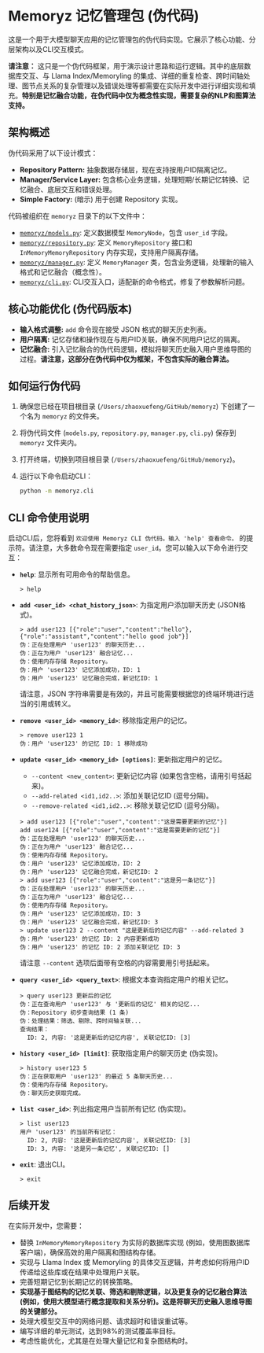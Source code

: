 # Memoryz 记忆管理包 (伪代码)

这是一个用于大模型聊天应用的记忆管理包的伪代码实现。它展示了核心功能、分层架构以及CLI交互模式。

**请注意：** 这只是一个伪代码框架，用于演示设计思路和运行逻辑。其中的底层数据库交互、与 Llama Index/Memoryling 的集成、详细的重复检查、跨时间轴处理、图节点关系的复杂管理以及错误处理等都需要在实际开发中进行详细实现和填充。**特别是记忆融合功能，在伪代码中仅为概念性实现，需要复杂的NLP和图算法支持。**

## 架构概述

伪代码采用了以下设计模式：

-   **Repository Pattern:** 抽象数据存储层，现在支持按用户ID隔离记忆。
-   **Manager/Service Layer:** 包含核心业务逻辑，处理短期/长期记忆转换、记忆融合、底层交互和错误处理。
-   **Simple Factory:** (暗示) 用于创建 Repository 实现。

代码被组织在 `memoryz` 目录下的以下文件中：

-   [`memoryz/models.py`](memoryz/models.py): 定义数据模型 `MemoryNode`，包含 `user_id` 字段。
-   [`memoryz/repository.py`](memoryz/repository.py): 定义 `MemoryRepository` 接口和 `InMemoryMemoryRepository` 内存实现，支持用户隔离存储。
-   [`memoryz/manager.py`](memoryz/manager.py): 定义 `MemoryManager` 类，包含业务逻辑，处理新的输入格式和记忆融合（概念性）。
-   [`memoryz/cli.py`](memoryz/cli.py): CLI交互入口，适配新的命令格式，修复了参数解析问题。

## 核心功能优化 (伪代码版本)

-   **输入格式调整:** `add` 命令现在接受 JSON 格式的聊天历史列表。
-   **用户隔离:** 记忆存储和操作现在与用户ID关联，确保不同用户记忆的隔离。
-   **记忆融合:** 引入记忆融合的伪代码逻辑，模拟将聊天历史融入用户思维导图的过程。**请注意，这部分在伪代码中仅为框架，不包含实际的融合算法。**

## 如何运行伪代码

1.  确保您已经在项目根目录 (`/Users/zhaoxuefeng/GitHub/memoryz`) 下创建了一个名为 `memoryz` 的文件夹。
2.  将伪代码文件 (`models.py`, `repository.py`, `manager.py`, `cli.py`) 保存到 `memoryz` 文件夹内。
3.  打开终端，切换到项目根目录 (`/Users/zhaoxuefeng/GitHub/memoryz`)。
4.  运行以下命令启动CLI：

    ```bash
    python -m memoryz.cli
    ```

## CLI 命令使用说明

启动CLI后，您将看到 `欢迎使用 Memoryz CLI 伪代码。输入 'help' 查看命令。` 的提示符。请注意，大多数命令现在需要指定 `user_id`。您可以输入以下命令进行交互：

-   **`help`**: 显示所有可用命令的帮助信息。

    ```
    > help
    ```

-   **`add <user_id> <chat_history_json>`**: 为指定用户添加聊天历史 (JSON格式)。

    ```
    > add user123 [{"role":"user","content":"hello"},{"role":"assistant","content":"hello good job"}]
    伪：正在处理用户 'user123' 的聊天历史...
    伪：正在为用户 'user123' 融合记忆...
    伪：使用内存存储 Repository。
    伪：用户 'user123' 记忆添加成功，ID: 1
    伪：用户 'user123' 记忆融合完成，新记忆ID: 1
    ```
    请注意，JSON 字符串需要是有效的，并且可能需要根据您的终端环境进行适当的引用或转义。

-   **`remove <user_id> <memory_id>`**: 移除指定用户的记忆。

    ```
    > remove user123 1
    伪：用户 'user123' 的记忆 ID: 1 移除成功
    ```

-   **`update <user_id> <memory_id> [options]`**: 更新指定用户的记忆。
    -   `--content <new_content>`: 更新记忆内容 (如果包含空格，请用引号括起来)。
    -   `--add-related <id1,id2..>`: 添加关联记忆ID (逗号分隔)。
    -   `--remove-related <id1,id2..>`: 移除关联记忆ID (逗号分隔)。

    ```
    > add user123 [{"role":"user","content":"这是需要更新的记忆"}]
    add user124 [{"role":"user","content":"这是需要更新的记忆"}]
    伪：正在处理用户 'user123' 的聊天历史...
    伪：正在为用户 'user123' 融合记忆...
    伪：使用内存存储 Repository。
    伪：用户 'user123' 记忆添加成功，ID: 2
    伪：用户 'user123' 记忆融合完成，新记忆ID: 2
    > add user123 [{"role":"user","content":"这是另一条记忆"}]
    伪：正在处理用户 'user123' 的聊天历史...
    伪：正在为用户 'user123' 融合记忆...
    伪：使用内存存储 Repository。
    伪：用户 'user123' 记忆添加成功，ID: 3
    伪：用户 'user123' 记忆融合完成，新记忆ID: 3
    > update user123 2 --content "这是更新后的记忆内容" --add-related 3
    伪：用户 'user123' 的记忆 ID: 2 内容更新成功
    伪：用户 'user123' 的记忆 ID: 2 添加关联记忆 ID: 3
    ```
    请注意 `--content` 选项后面带有空格的内容需要用引号括起来。

-   **`query <user_id> <query_text>`**: 根据文本查询指定用户的相关记忆。

    ```
    > query user123 更新后的记忆
    伪：正在查询用户 'user123' 与 '更新后的记忆' 相关的记忆...
    伪：Repository 初步查询结果 (1 条)
    伪：处理结果：筛选、剔除、跨时间轴关联...
    查询结果：
      ID: 2, 内容: '这是更新后的记忆内容', 关联记忆ID: [3]
    ```

-   **`history <user_id> [limit]`**: 获取指定用户的聊天历史 (伪实现)。

    ```
    > history user123 5
    伪：正在获取用户 'user123' 的最近 5 条聊天历史...
    伪：使用内存存储 Repository。
    伪：聊天历史获取完成。
    ```

-   **`list <user_id>`**: 列出指定用户当前所有记忆 (伪实现)。

    ```
    > list user123
    用户 'user123' 的当前所有记忆：
      ID: 2, 内容: '这是更新后的记忆内容', 关联记忆ID: [3]
      ID: 3, 内容: '这是另一条记忆', 关联记忆ID: []
    ```

-   **`exit`**: 退出CLI。

    ```
    > exit
    ```

## 后续开发

在实际开发中，您需要：

-   替换 `InMemoryMemoryRepository` 为实际的数据库实现 (例如，使用图数据库客户端)，确保高效的用户隔离和图结构存储。
-   实现与 Llama Index 或 Memoryling 的具体交互逻辑，并考虑如何将用户ID传递给这些库或在结果中处理用户关联。
-   完善短期记忆到长期记忆的转换策略。
-   **实现基于图结构的记忆关联、筛选和剔除逻辑，以及更复杂的记忆融合算法 (例如，使用大模型进行概念提取和关系分析)。这是将聊天历史融入思维导图的关键部分。**
-   处理大模型交互中的网络问题、请求超时和错误重试等。
-   编写详细的单元测试，达到98%的测试覆盖率目标。
-   考虑性能优化，尤其是在处理大量记忆和复杂图结构时。